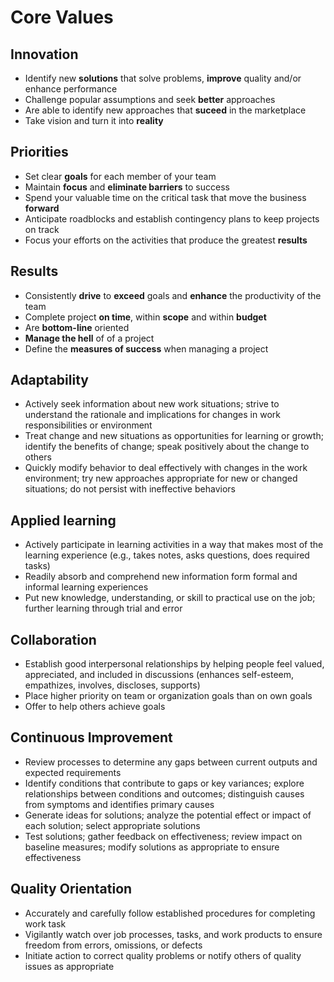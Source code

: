 # Core Values


## Innovation

- Identify new **solutions** that solve problems, **improve** quality and/or enhance performance
- Challenge popular assumptions and seek **better** approaches
- Are able to identify new approaches that **suceed** in the marketplace
- Take vision and turn it into **reality**

## Priorities

- Set clear **goals** for each member of your team
- Maintain **focus** and **eliminate barriers** to success
- Spend your valuable time on the critical task that move the business **forward**
- Anticipate roadblocks and establish contingency plans to keep projects on track
- Focus your efforts on the activities that produce the greatest **results**

## Results

- Consistently **drive** to **exceed** goals and **enhance** the productivity of the team
- Complete project **on time**, within **scope** and within **budget**
- Are **bottom-line** oriented
- **Manage the hell** of of a project
- Define the **measures of success** when managing a project

## Adaptability

- Actively seek information about new work situations; strive to understand the rationale and implications for changes in work responsibilities or environment
- Treat change and new situations as opportunities for learning or growth; identify the benefits of change; speak positively about the change to others
- Quickly modify behavior to deal effectively with changes in the work environment; try new approaches appropriate for new or changed situations; do not persist with ineffective behaviors

## Applied learning

- Actively participate in learning activities in a way that makes most of the learning experience (e.g., takes notes, asks questions, does required tasks)
- Readily absorb and comprehend new information form formal and informal learning experiences
- Put new knowledge, understanding, or skill to practical use on the job; further learning through trial and error

## Collaboration

- Establish good interpersonal relationships by helping people feel valued, appreciated, and included in discussions (enhances self-esteem, empathizes, involves, discloses, supports)
- Place higher priority on team or organization goals than on own goals
- Offer to help others achieve goals

## Continuous Improvement

- Review processes to determine any gaps between current outputs and expected requirements
- Identify conditions that contribute to gaps or key variances; explore relationships between conditions and outcomes; distinguish causes from symptoms and identifies primary causes
- Generate ideas for solutions; analyze the potential effect or impact of each solution; select appropriate solutions
- Test solutions; gather feedback on effectiveness; review impact on baseline measures; modify solutions as appropriate to ensure effectiveness

## Quality Orientation

- Accurately and carefully follow established procedures for completing work task
- Vigilantly watch over job processes, tasks, and work products to ensure freedom from errors, omissions, or defects
- Initiate action to correct quality problems or notify others of quality issues as appropriate



